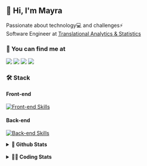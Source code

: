 ## 👋 Hi, I'm Mayra

Passionate about technology💻 and challenges⚡  
Software Engineer at [Translational Analytics & Statistics](https://www.trans-stat.com/)

### 💬 You can find me at

<a href="https://mayra.dev" target="_blank" rel="noopener"><img src="https://img.shields.io/badge/-mayra.dev-005FED?style=flat&logo=Google-chrome&logoColor=white"/></a>
<a href="https://linkedin.com/in/mayraamaral" target="_blank" rel="noopener"><img src="https://img.shields.io/badge/-/mayraamaral-0077B5?style=flat&logo=Linkedin&logoColor=white"/></a>
<a href="mailto:mayra@mayra.dev" target="_blank" rel="noopener"><img src="https://img.shields.io/badge/-mayra@mayra.dev-D14836?style=flat&logo=Gmail&logoColor=white"/></a>
<a href="" target="_blank" rel="noopener"><img src="https://img.shields.io/badge/-mayraamaral-7289DA?style=flat&logo=Discord&logoColor=white"/></a>

### 🛠️ Stack
#### Front-end

[![Front-end Skills](https://skillicons.dev/icons?i=react,next,angular,redux,styledcomponents,html,css,sass,js,ts,figma)](https://skillicons.dev)
#### Back-end

[![Back-end Skills](https://skillicons.dev/icons?i=nodejs,ts,aws,java,spring,postgres,mysql,git,linux,bash,docker,jenkins)](https://skillicons.dev)
  

<details>
    <summary><strong>📌 Github Stats</strong></summary>
    <br />
    <div align="center">
        <table>
      <td><img height="160em" src="https://github-readme-stats.vercel.app/api?username=mayraamaral&show_icons=true&theme=algolia&hide_border=true&hide=stars&count_private=true" alt="Readme stats"></td>
      <td><img height="160em" src="https://github-readme-stats.vercel.app/api/top-langs/?username=mayraamaral&&layout=compact&&theme=algolia&hide_border=true&langs_count=6" alt="Language stats"></td>
       </table>
  </div> 
    

  <p align="center">
    <img src="https://github-readme-streak-stats.herokuapp.com?user=mayraamaral&theme=dark&hide_border=true&date_format=j%20M%5B%20Y%5D&locale=pt-br&background=050F2C&ring=0195DD&fire=23AA7D&currStreakLabel=23AA7D" alt="Streak stats">
  </p> 
</details>

<br />

<details>
  <summary><strong>👩‍💻 Coding Stats</strong></summary>
  <br />
  
  <!--START_SECTION:waka-->
![Code Time](http://img.shields.io/badge/Code%20Time-1%2C005%20hrs%2046%20mins-blue)

**🐱 My GitHub Data** 

> 📦 640.8 kB Used in GitHub's Storage 
 > 
> 🏆 776 Contributions in the Year 2025
 > 
> 🚫 Not Opted to Hire
 > 
> 📜 66 Public Repositories 
 > 
> 🔑 35 Private Repositories 
 > 
**I'm an Early 🐤** 

```text
🌞 Morning                800 commits         ███░░░░░░░░░░░░░░░░░░░░░░   12.20 % 
🌆 Daytime                3596 commits        ██████████████░░░░░░░░░░░   54.83 % 
🌃 Evening                1828 commits        ███████░░░░░░░░░░░░░░░░░░   27.87 % 
🌙 Night                  335 commits         █░░░░░░░░░░░░░░░░░░░░░░░░   05.11 % 
```
📅 **I'm Most Productive on Wednesday** 

```text
Monday                   1187 commits        █████░░░░░░░░░░░░░░░░░░░░   18.10 % 
Tuesday                  1191 commits        █████░░░░░░░░░░░░░░░░░░░░   18.16 % 
Wednesday                1355 commits        █████░░░░░░░░░░░░░░░░░░░░   20.66 % 
Thursday                 1047 commits        ████░░░░░░░░░░░░░░░░░░░░░   15.96 % 
Friday                   1031 commits        ████░░░░░░░░░░░░░░░░░░░░░   15.72 % 
Saturday                 308 commits         █░░░░░░░░░░░░░░░░░░░░░░░░   04.70 % 
Sunday                   440 commits         ██░░░░░░░░░░░░░░░░░░░░░░░   06.71 % 
```


📊 **This Week I Spent My Time On** 

```text
🕑︎ Time Zone: America/Sao_Paulo

💬 Programming Languages: 
TypeScript               13 hrs 26 mins      ████████████████████████░   95.33 % 
JSON                     12 mins             ░░░░░░░░░░░░░░░░░░░░░░░░░   01.45 % 
Git Config               10 mins             ░░░░░░░░░░░░░░░░░░░░░░░░░   01.24 % 
Other                    9 mins              ░░░░░░░░░░░░░░░░░░░░░░░░░   01.18 % 
Bash                     6 mins              ░░░░░░░░░░░░░░░░░░░░░░░░░   00.79 % 

🔥 Editors: 
Cursor                   10 hrs 54 mins      ███████████████████░░░░░░   77.32 % 
VS Code                  3 hrs 11 mins       ██████░░░░░░░░░░░░░░░░░░░   22.68 % 

💻 Operating System: 
Linux                    14 hrs 6 mins       █████████████████████████   100.00 % 
```

**I Mostly Code in Java** 

```text
Java                     118 repos           ███████░░░░░░░░░░░░░░░░░░   28.57 % 
JavaScript               92 repos            ██████░░░░░░░░░░░░░░░░░░░   22.28 % 
TypeScript               77 repos            █████░░░░░░░░░░░░░░░░░░░░   18.64 % 
Python                   3 repos             ░░░░░░░░░░░░░░░░░░░░░░░░░   00.73 % 
PHP                      2 repos             ░░░░░░░░░░░░░░░░░░░░░░░░░   00.48 % 
```




 Last Updated on 24/09/2025 19:16:08 UTC
<!--END_SECTION:waka-->

</details>
